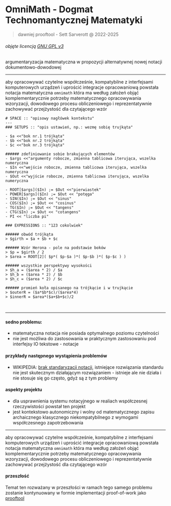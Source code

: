 # OmniMath - Dogmat Technomantycznej Matematyki
> dawniej prooftool - Sett Sarverott @ 2022-2025
###### objęte licencją [GNU GPL v3]("./LICENSE")
argumentaryzacja matematyczna w propozycji alternatywnej nowej notacji dokumentowo-dowodowej

---

aby opracowywać czytelne współcześnie, kompatybilne z interfejsami komputerowych urządzeń i uprościć integracje opracowaniową powstała notacja matematyczna `omnimath` która ma według założeń objąć komplementarycznie potrzeby matematycznego opracowywania wzoryzacji, dowodowego procesu obliczeniowego i reprezentatywnie zachowywać przejżystość dla czytającego wzór

```omnimath 
# SPACE :: "opisowy nagłówek kontekstu"
---
### SETUPS :: "opis ustawień, np.: wezmę sobię trujkąta"

- $a <<"bok nr.1 trójkąta"
- $b <<"bok nr.2 trójkąta"
- $c <<"bok nr.3 trójkąta"

###### zdefiniowanie sobie brakujących elementów
- $args <<"argumenty robocze, zmienna tablicowa iterująca, wszelka numeryczna
- $In <<"wejście robocze, zmienna tablicowa iterująca, wszelka numeryczna
- $Out <<"wyjście robocze, zmienna tablicowa iterująca, wszelka numeryczna

- ROOT[$args]($In) ;= $Out <<"pierwiastek"
- POWER[$args]($In) ;= $Out << "potęga"
- SIN($In) ;= $Out << "sinus"
- COS($In) ;= $Out << "cosinus"
- TG($In) ;= $Out << "tangens"
- CTG($In) ;= $Out << "cotangens"
- PI << "liczba pi"

### EXPRESSIONS :: "123 cokolwiek"

###### obwód trójkąta
> $girth = $a + $b + $c

###### Wzór Herona - pole na podstawie boków
> $p = $girth / 2
> $area = ROOT[2]( $p*( $p-$a )*( $p-$b )*( $p-$c ) )

###### wszystkie perspektywy wysokości
> $h_a = ($area * 2) / $a
> $h_b = ($area * 2) / $b
> $h_c = ($area * 2) / $c

###### promień koła opisanego na trójkącie i w trujkącie
> $outerR = ($a*$b*$c)/($area*4)
> $innerR = $area*($a+$b+$c)/2



```

---

#### sedno problemu: 

- matematyczna notacja nie posiada optymalnego poziomu czytelności
- nie jest możliwa do zastosowania w praktycznym zastosowaniu pod interfejsy IO tekstowe - notacje 

#### przykłady następnego wystąpienia problemów

- WIKIPEDIA: [brak standaryzacji notacji](https://pl.wikipedia.org/wiki/Obrazy_w_mechanice_kwantowej#Obraz_Diraca_(obraz_oddzia%C5%82ywania)), istniejące rozwiązania standardu nie jest skutecznym działającym rozwiązaniem - istnieje ale nie działa i nie stosuje się go często, gdyż są z tym problemy

#### aspekty projektu

- dla usprawnienia systemu notacyjnego w realiach współczesnej rzeczywistości powstał ten projekt
- jest kontekstowo autonomiczny i wolny od matematycznego zapisu archaicznego klasycznego niekompatybilnego z wymogami współczesnego zapotrzebowania

---

aby opracowywać czytelne współcześnie, kompatybilne z interfejsami komputerowych urządzeń i uprościć integracje opracowaniową powstała notacja matematyczna `omnimath` która ma według założeń objąć komplementarycznie potrzeby matematycznego opracowywania wzoryzacji, dowodowego procesu obliczeniowego i reprezentatywnie zachowywać przejżystość dla czytającego wzór

#### przeszłość

Temat ten rozważany w przeszłości w ramach tego samego problemu zostanie kontynuowany w formie implementacji proof-of-work jako [prooftool](https://github.com/Sarverott/omnimath)

